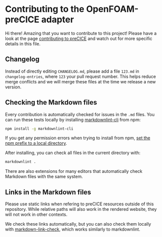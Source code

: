 # Contributing to the OpenFOAM-preCICE adapter

Hi there! Amazing that you want to contribute to this project!
Please have a look at the page [contributing to preCICE](https://precice.org/community-contribute-to-precice.html)
and watch out for more specific details in this file.

## Changelog

Instead of directly editing `CHANGELOG.md`, please add a file `123.md`
in `changelog-entries`, where `123` your pull request number. This helps reduce
merge conflicts and we will merge these files at the time we release a new version.

## Checking the Markdown files

Every contribution is automatically checked for issues in the `.md` files.
You can run these tests locally by installing [markdownlint-cli](https://github.com/igorshubovych/markdownlint-cli)
from npm:

```bash
npm install -g markdownlint-cli
```

If you get any permission errors when trying to install from npm, [set the npm prefix to a local directory](https://stackoverflow.com/a/54170648/2254346).

After installing, you can check all files in the current directory with:

```bash
markdownlint .
```

There are also extensions for many editors that automatically check Markdown files with the same system.

## Links in the Markdown files

Please use static links when refering to preCICE resources outside of this repository. While relative paths will also work in the rendered website, they will not work in other contexts.

We check these links automatically, but you can also check them locally with [markdown-link-check](https://github.com/tcort/markdown-link-check), which works similarly to markdownlint.
